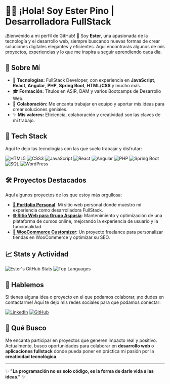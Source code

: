 # 👩‍💻 ¡Hola! Soy Ester Pino | Desarrolladora FullStack

¡Bienvenido a mi perfil de GitHub! 🚀 Soy **Ester**, una apasionada de la tecnología y el desarrollo web, siempre buscando nuevas formas de crear soluciones digitales elegantes y eficientes. Aquí encontrarás algunos de mis proyectos, experiencias y lo que me inspira a seguir aprendiendo cada día.


## 🌟 Sobre Mí

- 🔧 **Tecnologías:** FullStack Developer, con experiencia en **JavaScript**, **React**, **Angular**, **PHP**, **Spring Boot**, **HTML/CSS** y mucho más.
- 🎓 **Formación:** Títulos en ASIR, DAM y varios Bootcamps de Desarrollo Web.
- 👥 **Colaboración:** Me encanta trabajar en equipo y aportar mis ideas para crear soluciones geniales.
- ✨ **Mis valores:** Eficiencia, colaboración y creatividad son las claves de mi trabajo.

## 🚀 Tech Stack

Aquí te dejo las tecnologías con las que suelo trabajar y disfrutar:

![HTML5](https://img.shields.io/badge/-HTML5-E34F26?style=flat-square&logo=html5&logoColor=white)
![CSS3](https://img.shields.io/badge/-CSS3-1572B6?style=flat-square&logo=css3)
![JavaScript](https://img.shields.io/badge/-JavaScript-F7DF1E?style=flat-square&logo=javascript&logoColor=black)
![React](https://img.shields.io/badge/-React-61DAFB?style=flat-square&logo=react&logoColor=black)
![Angular](https://img.shields.io/badge/-Angular-DD0031?style=flat-square&logo=angular&logoColor=white)
![PHP](https://img.shields.io/badge/-PHP-777BB4?style=flat-square&logo=php&logoColor=white)
![Spring Boot](https://img.shields.io/badge/-SpringBoot-6DB33F?style=flat-square&logo=spring-boot&logoColor=white)
![SQL](https://img.shields.io/badge/-SQL-4479A1?style=flat-square&logo=MySQL&logoColor=white)
![WordPress](https://img.shields.io/badge/-WordPress-21759B?style=flat-square&logo=wordpress&logoColor=white)

## 🛠️ Proyectos Destacados

Aquí algunos proyectos de los que estoy más orgullosa:

- **[🚀 Portfolio Personal](https://github.com/tu-usuario/tu-portfolio)**: Mi sitio web personal donde muestro mi experiencia como desarrolladora FullStack.
- **[🌐 Sitio Web para Grupo Aspasia](https://github.com/tu-usuario/aspasia-web)**: Mantenimiento y optimización de una plataforma de cursos online, mejorando la experiencia de usuario y la funcionalidad.
- **[🛒 WooCommerce Customizer](https://github.com/tu-usuario/woocommerce-customizer)**: Un proyecto freelance para personalizar tiendas en WooCommerce y optimizar su SEO.

## 📈 Stats y Actividad

![Ester's GitHub Stats](https://github-readme-stats.vercel.app/api?username=EstiP13&show_icons=true&theme=radical)
![Top Languages](https://github-readme-stats.vercel.app/api/top-langs/?username=EstiP13&layout=compact&theme=radical)

## 💬 Hablemos

Si tienes alguna idea o proyecto en el que podamos colaborar, ¡no dudes en contactarme! Aquí te dejo mis redes sociales para que podamos conectar:

[![LinkedIn](https://img.shields.io/badge/LinkedIn-blue?style=flat-square&logo=linkedin&logoColor=white)](https://linkedin.com/in/ester-pino)
[![GitHub](https://img.shields.io/badge/GitHub-black?style=flat-square&logo=github&logoColor=white)](https://github.com/EstiP13)

## 🎯 Qué Busco

Me encanta participar en proyectos que generen impacto real y positivo. Actualmente, busco oportunidades para colaborar en **desarrollo web** o **aplicaciones fullstack** donde pueda poner en práctica mi pasión por la **creatividad tecnológica**.

---

✨ **"La programación no es solo código, es la forma de darle vida a las ideas."** ✨
